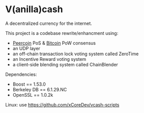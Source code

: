 V(anilla)cash
===========

A decentralized currency for the internet.

This project is a codebase rewrite/enhancment using:
* [Peercoin](https://github.com/ppcoin/ppcoin) PoS & [Bitcoin](https://github.com/bitcoin/bitcoin) PoW consensus
* an UDP layer
* an off-chain transaction lock voting system called ZeroTime
* an Incentive Reward voting system
* a client-side blending system called ChainBlender


Dependencies:

* Boost == 1.53.0
* Berkeley DB == 6.1.29.NC
* OpenSSL == 1.0.2k

Linux: use https://github.com/xCoreDev/vcash-scripts
